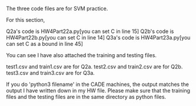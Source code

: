 The three code files are for SVM practice.

For this section,

Q2a's code is HW4Part22a.py[you can set C in line 15] 
Q2b's code is HW4Part22b.py[you can set C in line 14]
Q3a's code is HW4Part23a.py[you can set C as a bound in line 45]


You can see I have also attached the training and testing files. 

test1.csv and train1.csv are for Q2a.
test2.csv and train2.csv are for Q2b.
test3.csv and train3.csv are for Q3a.

If you do 'python3 filename' in the CADE machines, the output matches the output I have written down in my HW file. Please make sure
that the training files and the testing files are in the same directory as python files.
